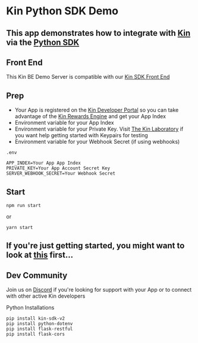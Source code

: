 # Kin Python SDK Demo


## This app demonstrates how to integrate with [Kin](https://developer.kin.org/) via the [Python SDK](https://github.com/kinecosystem/kin-python)



## Front End
This Kin BE Demo Server is compatible with our [Kin SDK Front End](https://github.com/kin-labs/kin-demo-web-sdk-and-server-fe)

## Prep
- Your App is registered on the [Kin Developer Portal](https://portal.kin.org/) so you can take advantage of the [Kin Rewards Engine](https://developer.kin.org/docs/the-kre-explained/) and get your App Index
- Environment variable for your App Index
- Environment variable for your Private Key. Visit [The Kin Laboratory](https://laboratory.kin.org/home) if you want help getting started with Keypairs for testing
- Environment variable for your Webhook Secret (if using webhooks)

`.env`

```
APP_INDEX=Your App App Index
PRIVATE_KEY=Your App Account Secret Key
SERVER_WEBHOOK_SECRET=Your Webhook Secret
```

## Start

```
npm run start
```

or

```
yarn start
```
## If you're just getting started, you might want to look at [this](https://developer.kin.org/tutorials/#getting-started) first...

## Dev Community
Join us on [Discord](https://discord.com/invite/kdRyUNmHDn) if you're looking for support with your App or to connect with other active Kin developers

Python Installations
```
pip install kin-sdk-v2
pip install python-dotenv
pip install flask-restful
pip install flask-cors
```